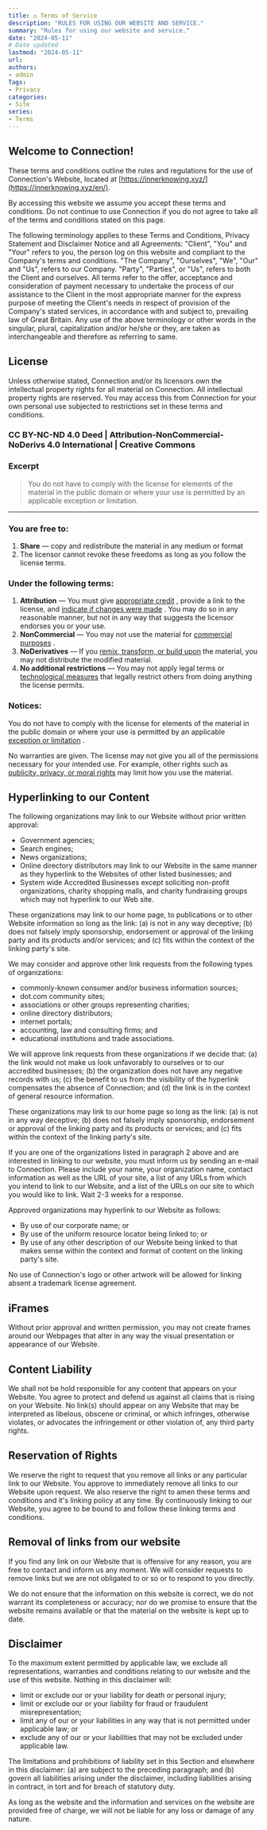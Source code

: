 ```yaml
---
title: ⚖️ Terms of Service
description: "RULES FOR USING OUR WEBSITE AND SERVICE."
summary: "Rules for using our website and service."
date: "2024-05-11"
# Date updated
lastmod: "2024-05-11"
url: 
authors: 
- admin
Tags: 
- Privacy
categories: 
- Site
series: 
- Terms
---
```


## Welcome to Connection!

These terms and conditions outline the rules and regulations for the use of Connection's Website, located at [https://innerknowing.xyz/](https://innerknowing.xyz/en/).

By accessing this website we assume you accept these terms and conditions. Do not continue to use Connection if you do not agree to take all of the terms and conditions stated on this page.

The following terminology applies to these Terms and Conditions, Privacy Statement and Disclaimer Notice and all Agreements: "Client", "You" and "Your" refers to you, the person log on this website and compliant to the Company's terms and conditions. "The Company", "Ourselves", "We", "Our" and "Us", refers to our Company. "Party", "Parties", or "Us", refers to both the Client and ourselves. All terms refer to the offer, acceptance and consideration of payment necessary to undertake the process of our assistance to the Client in the most appropriate manner for the express purpose of meeting the Client's needs in respect of provision of the Company's stated services, in accordance with and subject to, prevailing law of Great Britain. Any use of the above terminology or other words in the singular, plural, capitalization and/or he/she or they, are taken as interchangeable and therefore as referring to same.

## **License**

Unless otherwise stated, Connection and/or its licensors own the intellectual property rights for all material on Connection. All intellectual property rights are reserved. You may access this from Connection for your own personal use subjected to restrictions set in these terms and conditions.

### CC BY-NC-ND 4.0 Deed | Attribution-NonCommercial-NoDerivs 4.0 International | Creative Commons

### Excerpt

> You do not have to comply with the license for elements of the material in the public domain or where your use is permitted by an applicable exception or limitation.

---
### You are free to:

1.  **Share** — copy and redistribute the material in any medium or format
2.  The licensor cannot revoke these freedoms as long as you follow the license terms.

### Under the following terms:

1.  **Attribution** — You must give [appropriate credit](https://creativecommons.org/licenses/by-nc-nd/4.0//#ref-appropriate-credit) , provide a link to the license, and [indicate if changes were made](https://creativecommons.org/licenses/by-nc-nd/4.0//#ref-indicate-changes) . You may do so in any reasonable manner, but not in any way that suggests the licensor endorses you or your use.
2.  **NonCommercial** — You may not use the material for [commercial purposes](https://creativecommons.org/licenses/by-nc-nd/4.0//#ref-commercial-purposes) .
3.  **NoDerivatives** — If you [remix, transform, or build upon](https://creativecommons.org/licenses/by-nc-nd/4.0//#ref-some-kinds-of-mods) the material, you may not distribute the modified material.
4.  **No additional restrictions** — You may not apply legal terms or [technological measures](https://creativecommons.org/licenses/by-nc-nd/4.0//#ref-technological-measures) that legally restrict others from doing anything the license permits.

### Notices:

You do not have to comply with the license for elements of the material in the public domain or where your use is permitted by an applicable [exception or limitation](https://creativecommons.org/licenses/by-nc-nd/4.0//#ref-exception-or-limitation) .

No warranties are given. The license may not give you all of the permissions necessary for your intended use. For example, other rights such as [publicity, privacy, or moral rights](https://creativecommons.org/licenses/by-nc-nd/4.0//#ref-publicity-privacy-or-moral-rights) may limit how you use the material.


## **Hyperlinking to our Content**

The following organizations may link to our Website without prior written approval:

-   Government agencies;
-   Search engines;
-   News organizations;
-   Online directory distributors may link to our Website in the same manner as they hyperlink to the Websites of other listed businesses; and
-   System wide Accredited Businesses except soliciting non-profit organizations, charity shopping malls, and charity fundraising groups which may not hyperlink to our Web site.

These organizations may link to our home page, to publications or to other Website information so long as the link: (a) is not in any way deceptive; (b) does not falsely imply sponsorship, endorsement or approval of the linking party and its products and/or services; and (c) fits within the context of the linking party's site.

We may consider and approve other link requests from the following types of organizations:

-   commonly-known consumer and/or business information sources;
-   dot.com community sites;
-   associations or other groups representing charities;
-   online directory distributors;
-   internet portals;
-   accounting, law and consulting firms; and
-   educational institutions and trade associations.

We will approve link requests from these organizations if we decide that: (a) the link would not make us look unfavorably to ourselves or to our accredited businesses; (b) the organization does not have any negative records with us; (c) the benefit to us from the visibility of the hyperlink compensates the absence of Connection; and (d) the link is in the context of general resource information.

These organizations may link to our home page so long as the link: (a) is not in any way deceptive; (b) does not falsely imply sponsorship, endorsement or approval of the linking party and its products or services; and (c) fits within the context of the linking party's site.

If you are one of the organizations listed in paragraph 2 above and are interested in linking to our website, you must inform us by sending an e-mail to Connection. Please include your name, your organization name, contact information as well as the URL of your site, a list of any URLs from which you intend to link to our Website, and a list of the URLs on our site to which you would like to link. Wait 2-3 weeks for a response.

Approved organizations may hyperlink to our Website as follows:

-   By use of our corporate name; or
-   By use of the uniform resource locator being linked to; or
-   By use of any other description of our Website being linked to that makes sense within the context and format of content on the linking party's site.

No use of Connection's logo or other artwork will be allowed for linking absent a trademark license agreement.

## **iFrames**

Without prior approval and written permission, you may not create frames around our Webpages that alter in any way the visual presentation or appearance of our Website.

## **Content Liability**

We shall not be hold responsible for any content that appears on your Website. You agree to protect and defend us against all claims that is rising on your Website. No link(s) should appear on any Website that may be interpreted as libelous, obscene or criminal, or which infringes, otherwise violates, or advocates the infringement or other violation of, any third party rights.

## **Reservation of Rights**

We reserve the right to request that you remove all links or any particular link to our Website. You approve to immediately remove all links to our Website upon request. We also reserve the right to amen these terms and conditions and it's linking policy at any time. By continuously linking to our Website, you agree to be bound to and follow these linking terms and conditions.

## **Removal of links from our website**

If you find any link on our Website that is offensive for any reason, you are free to contact and inform us any moment. We will consider requests to remove links but we are not obligated to or so or to respond to you directly.

We do not ensure that the information on this website is correct, we do not warrant its completeness or accuracy; nor do we promise to ensure that the website remains available or that the material on the website is kept up to date.

## **Disclaimer**

To the maximum extent permitted by applicable law, we exclude all representations, warranties and conditions relating to our website and the use of this website. Nothing in this disclaimer will:

-   limit or exclude our or your liability for death or personal injury;
-   limit or exclude our or your liability for fraud or fraudulent misrepresentation;
-   limit any of our or your liabilities in any way that is not permitted under applicable law; or
-   exclude any of our or your liabilities that may not be excluded under applicable law.

The limitations and prohibitions of liability set in this Section and elsewhere in this disclaimer: (a) are subject to the preceding paragraph; and (b) govern all liabilities arising under the disclaimer, including liabilities arising in contract, in tort and for breach of statutory duty.

As long as the website and the information and services on the website are provided free of charge, we will not be liable for any loss or damage of any nature.

